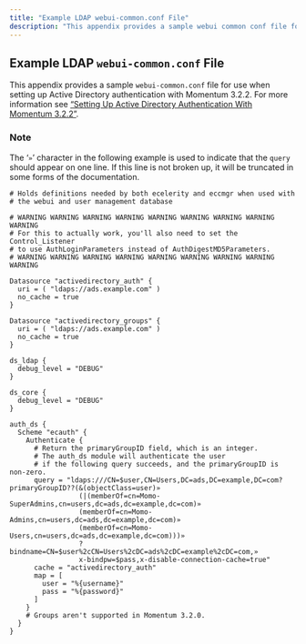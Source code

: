 ```yaml
---
title: "Example LDAP webui-common.conf File"
description: "This appendix provides a sample webui common conf file for use when setting up Active Directory authentication with Momentum 3 2 2 For more information see Section 2 3 Setting Up Active Directory Authentication With Momentum 3 2 2 The character in the following example is used to indicate that..."
---
```


## <a name="webui-common.example"></a> Example LDAP `webui-common.conf` File

This appendix provides a sample `webui-common.conf` file for use when setting up Active Directory authentication with Momentum 3.2.2\. For more information see [“Setting Up Active Directory Authentication With Momentum 3.2.2”](/momentum/3/3-reference/conf-ldaps).

### Note

The ‘`»`’ character in the following example is used to indicate that the `query` should appear on one line. If this line is not broken up, it will be truncated in some forms of the documentation.

```
# Holds definitions needed by both ecelerity and eccmgr when used with
# the webui and user management database

# WARNING WARNING WARNING WARNING WARNING WARNING WARNING WARNING WARNING
# For this to actually work, you'll also need to set the Control_Listener
# to use AuthLoginParameters instead of AuthDigestMD5Parameters.
# WARNING WARNING WARNING WARNING WARNING WARNING WARNING WARNING WARNING

Datasource "activedirectory_auth" {
  uri = ( "ldaps://ads.example.com" )
  no_cache = true
}

Datasource "activedirectory_groups" {
  uri = ( "ldaps://ads.example.com" )
  no_cache = true
}

ds_ldap {
  debug_level = "DEBUG"
}

ds_core {
  debug_level = "DEBUG"
}

auth_ds {
  Scheme "ecauth" {
    Authenticate {
      # Return the primaryGroupID field, which is an integer.
      # The auth_ds module will authenticate the user
      # if the following query succeeds, and the primaryGroupID is non-zero.
      query = "ldaps:///CN=$user,CN=Users,DC=ads,DC=example,DC=com?primaryGroupID??(&(objectClass=user)»
                 (|(memberOf=cn=Momo-SuperAdmins,cn=users,dc=ads,dc=example,dc=com)»
                 (memberOf=cn=Momo-Admins,cn=users,dc=ads,dc=example,dc=com)»
                 (memberOf=cn=Momo-Users,cn=users,dc=ads,dc=example,dc=com)))»
                 ?bindname=CN=$user%2cCN=Users%2cDC=ads%2cDC=example%2cDC=com,»
                 x-bindpw=$pass,x-disable-connection-cache=true"
      cache = "activedirectory_auth"
      map = [
        user = "%{username}"
        pass = "%{password}"
      ]
    }
    # Groups aren't supported in Momentum 3.2.0.
  }
}
```